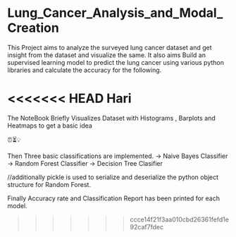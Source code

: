 # Lung_Cancer_Analysis_and_Modal_Creation

This Project aims to analyze the surveyed lung cancer dataset and get insight from the dataset and visualize the same. It also aims Build an supervised learning model to predict the lung cancer using various python libraries and calculate the accuracy for the following.

<<<<<<< HEAD
Hari
=======
The NoteBook Briefly Visualizes Dataset with Histograms , Barplots and Heatmaps to get a basic idea

⏰⏳💡

Then Three basic classifications are implemented.
-> Naive Bayes Classifier
-> Random Forest Classifier
-> Decision Tree Clasifier

//additionally pickle is used to serialize and deserialize the python object structure for Random Forest.

Finally Accuracy rate and Classification Report has been printed for each model.
>>>>>>> ccce14f21f3aa010cbd26361fefd1e92caf7fdec
